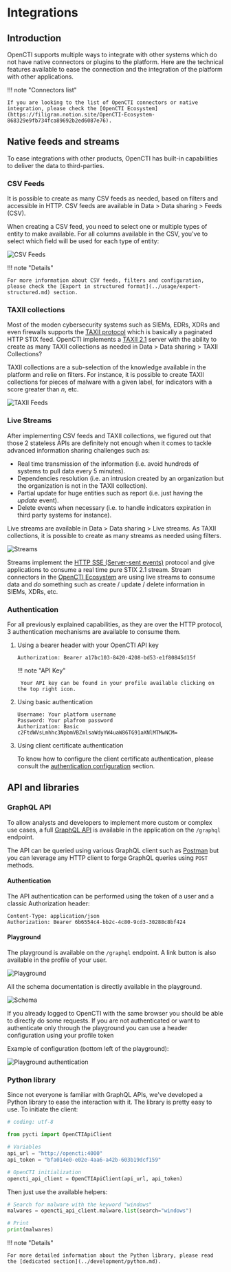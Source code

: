 # Integrations

## Introduction

OpenCTI supports multiple ways to integrate with other systems which do not have native connectors or plugins to the platform. Here are the technical features available to ease the connection and the integration of the platform with other applications.

!!! note "Connectors list"
    
    If you are looking to the list of OpenCTI connectors or native integration, please check the [OpenCTI Ecosystem](https://filigran.notion.site/OpenCTI-Ecosystem-868329e9fb734fca89692b2ed6087e76).

## Native feeds and streams

To ease integrations with other products, OpenCTI has built-in capabilities to deliver the data to third-parties.

### CSV Feeds

It is possible to create as many CSV feeds as needed, based on filters and accessible in HTTP. CSV feeds are available in Data > Data sharing > Feeds (CSV).

When creating a CSV feed, you need to select one or multiple types of entity to make available. For all columns available in the CSV, you've to select which field will be used for each type of entity:

![CSV Feeds](assets/csv.png)

!!! note "Details"
    
    For more information about CSV feeds, filters and configuration, please check the [Export in structured format](../usage/export-structured.md) section.

### TAXII collections

Most of the moden cybersecurity systems such as SIEMs, EDRs, XDRs and even firewalls supports the [TAXII protocol](https://oasis-open.github.io/cti-documentation/taxii/intro.html) which is basically a paginated HTTP STIX feed. OpenCTI implements a [TAXII 2.1](https://docs.oasis-open.org/cti/taxii/v2.1/os/taxii-v2.1-os.html) server with the ability to create as many TAXII collections as needed in Data > Data sharing > TAXII Collections?

TAXII collections are a sub-selection of the knowledge available in the platform and relie on filters. For instance, it is possible to create TAXII collections for pieces of malware with a given label, for indicators with a score greater than *n*, etc.

![TAXII Feeds](assets/taxii.png)

### Live Streams

After implementing CSV feeds and TAXII collections, we figured out that those 2 stateless APIs are definitely not enough when it comes to tackle advanced information sharing challenges such as:

* Real time transmission of the information (i.e. avoid hundreds of systems to pull data every 5 minutes).
* Dependencies resolution (i.e. an intrusion created by an organization but the organization is not in the TAXII collection).
* Partial update for huge entities such as report (i.e. just having the *update* event).
* Delete events when necessary (i.e. to handle indicators expiration in third party systems for instance).

Live streams are available in Data > Data sharing > Live streams. As TAXII collections, it is possible to create as many streams as needed using filters.

![Streams](assets/streams.png)

Streams implement the [HTTP SSE (Server-sent events)](https://en.wikipedia.org/wiki/Server-sent_events) protocol and give applications to consume a real time pure STIX 2.1 stream. Stream connectors in the [OpenCTI Ecosystem](https://filigran.notion.site/OpenCTI-Ecosystem-868329e9fb734fca89692b2ed6087e76) are using live streams to consume data and *do* something such as create / update / delete information in SIEMs, XDRs, etc.

### Authentication

For all previously explained capabilities, as they are over the HTTP protocol, 3 authentication mechanisms are available to consume them.

1. Using a bearer header with your OpenCTI API key

	```
	Authorization: Bearer a17bc103-8420-4208-bd53-e1f80845d15f
	```

	!!! note "API Key"
	    
		Your API key can be found in your profile available clicking on the top right icon.

2. Using basic authentication

	```
	Username: Your platform username
	Password: Your plafrom password
	Authorization: Basic c2FtdWVsLmhhc3NpbmVBZmlsaWdyYW4uaW86TG91aXNlMTMwNCM=
	```

3. Using client certificate authentication

	To know how to configure the client certificate authentication, please consult the [authentication configuration](authentication.md) section.

## API and libraries

### GraphQL API

To allow analysts and developers to implement more custom or complex use cases, a full [GraphQL API](https://graphql.org) is available in the application on the `/graphql` endpoint.

The API can be queried using various GraphQL client such as [Postman](https://www.postman.com/) but you can leverage any HTTP client to forge GraphQL queries using `POST` methods.

#### Authentication

The API authentication can be performed using the token of a user and a classic Authorization header:

```
Content-Type: application/json
Authorization: Bearer 6b6554c4-bb2c-4c80-9cd3-30288c8bf424
```

#### Playground

The playground is available on the `/graphql` endpoint. A link button is also available in the profile of your user.

![Playground](assets/playground.png)

All the schema documentation is directly available in the playground.

![Schema](assets/playground-schema.png)

If you already logged to OpenCTI with the same browser you should be able to directly do some requests. If you are not authenticated or want to authenticate only through the playground you can use a header configuration using your profile token

Example of configuration (bottom left of the playground):

![Playground authentication](assets/playground-auth.png)

### Python library

Since not everyone is familiar with GraphQL APIs, we've developed a Python library to ease the interaction with it. The library is pretty easy to use. To initiate the client:

```python
# coding: utf-8

from pycti import OpenCTIApiClient

# Variables
api_url = "http://opencti:4000"
api_token = "bfa014e0-e02e-4aa6-a42b-603b19dcf159"

# OpenCTI initialization
opencti_api_client = OpenCTIApiClient(api_url, api_token)
```

Then just use the available helpers:
```python
# Search for malware with the keyword "windows"
malwares = opencti_api_client.malware.list(search="windows")

# Print
print(malwares)
```


!!! note "Details"
    
    For more detailed information about the Python library, please read the [dedicated section](../development/python.md).



